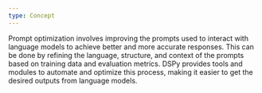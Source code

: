 ```yaml
---
type: Concept
---
```


Prompt optimization involves improving the prompts used to interact with language models to achieve better and more accurate responses. This can be done by refining the language, structure, and context of the prompts based on training data and evaluation metrics. DSPy provides tools and modules to automate and optimize this process, making it easier to get the desired outputs from language models.